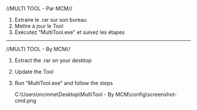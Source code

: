 //MULTI TOOL - Par MCM//

1) Extraire le .rar sur son bureau
2) Mettre à jour le Tool
3) Exécutez "MultiTool.exe" et suivez les étapes

------------------------------------------------------------

//MULTI TOOL - By MCM//

1. Extract the .rar on your desktop
2. Update the Tool
3. Run "MultiTool.exe" and follow the steps

   C:\Users\mcmme\Desktop\MultiTool - By MCM\config\screenshot-cmd.png
